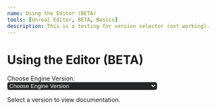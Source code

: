 ```yaml
---
name: Using the Editor (BETA)
tools: [Unreal Editor, BETA, Basics]
description: This is a testing for version selector (not working).
---
```

<html>
<head>
  <style>
    #ticketForm select {
      width: 350px;
      border-radius: 5px;
      outline: none;
      background-color: #242526;
      color: #fff;
    }
  </style>
</head>

<body>

  <h1>Using the Editor (BETA)</h1>

  <form id="ticketForm">
    <label for="engineversion">Choose Engine Version:</label>
    <select id="engineversion" name="engineversion" onchange="updateText()">
      <option value="select">Choose Engine Version</option>
      <optgroup label="Unreal Editor for DevNite">
        <option value="423">Unreal Editor 4.23 Documentation</option>
        <option value="424">Unreal Editor 4.24 Documentation</option>
        <option value="427">Unreal Editor 4.27Plus Documentation</option>
      </optgroup>
      <optgroup label="Unreal Editor for Rhinestone">
        <option value="514">Unreal Editor 5.14 Documentation</option>
        <option value="8432">Unreal Editor 84.32 Documentation</option>
      </optgroup>
      <optgroup label="Unreal Editor for Scoring BR/FB">
        <option value="135">Unreal Editor 1.35 Documentation</option>
        <option value="287">Unreal Editor 2.87 Documentation</option>
        <option value="1367">Unreal Editor 13.67 Documentation</option>
        <option value="9248">Unreal Editor 92.48 Documentation</option>
      </optgroup>
    </select>
  </form>

  <div id="documentationText">
    <p>Select a version to view documentation.</p>
  </div>

  <script>
    function updateText() {
      var selectedVersion = document.getElementById("engineversion").value;
      var documentationText = getDocumentationText(selectedVersion);
      document.getElementById("documentationText").innerHTML = documentationText;
    }

    function getDocumentationText(version) {
      // Placeholder documentation text for each version
      switch (version) {
        case "423":
          return "**Unreal Editor 4.23** includes better ...";
        case "424":
          return "Unreal Engine 4.24 included the Virtual Production features with new cine cameras and improvements to the sequencer.";
        case "427":
          return "Unreal Engine 4.27Plus brings enhanced rendering capabilities, improved animation tools, and new virtual production features.";
        case "514":
          return "Unreal Engine 5.14 is a major release with the introduction of the Nanite virtualized geometry and Lumen global illumination.";
        case "8432":
          return "Unreal Engine 84.32 includes advanced AI tools, improved multiplayer features, and enhanced rendering capabilities.";
        case "135":
          return "Unreal Engine 1.35 introduced the basics of level design and basic scripting.";
        case "287":
          return "Unreal Engine 2.87 brought improvements to graphics and the introduction of Kismet visual scripting.";
        case "1367":
          return "Unreal Engine 13.67 featured advanced scripting capabilities and improvements to the rendering engine.";
        case "9248":
          return "Unreal Engine 92.48 includes advanced AI capabilities, improved physics simulation, and enhanced graphics.";
        default:
          return "Select a version to view documentation.";
      }
    }
  </script>

</body>

</html>
